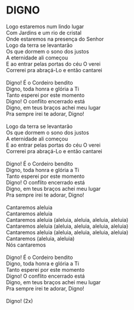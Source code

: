 # DIGNO

Logo estaremos num lindo lugar<br>
Com Jardins e um rio de cristal<br>
Onde estaremos na presença do Senhor<br>
Logo da terra se levantarão<br>
Os que dormem o sono dos justos<br>
A eternidade ali começou<br>
E ao entrar pelas portas do céu O verei<br>
Correrei pra abraçá-Lo e então cantarei<br>
<br>
Digno! É o Cordeiro bendito<br>
Digno, toda honra e glória a Ti<br>
Tanto esperei por este momento<br>
Digno! O conflito encerrado está<br>
Digno, em teus braços achei meu lugar<br>
Pra sempre irei te adorar, Digno!<br>
<br>
Logo da terra se levantarão<br>
Os que dormem o sono dos justos<br>
A eternidade ali começou<br>
E ao entrar pelas portas do céu O verei<br>
Correrei pra abraçá-Lo e então cantarei<br>
<br>
Digno! É o Cordeiro bendito<br>
Digno, toda honra e glória a Ti<br>
Tanto esperei por este momento<br>
Digno! O conflito encerrado está<br>
Digno, em teus braços achei meu lugar<br>
Pra sempre irei te adorar, Digno!<br>
<br>
Cantaremos aleluia<br>
Cantaremos aleluia<br>
Cantaremos aleluia (aleluia, aleluia, aleluia, aleluia)<br>
Cantaremos aleluia (aleluia, aleluia, aleluia, aleluia)<br>
Cantaremos aleluia (aleluia, aleluia, aleluia, aleluia)<br>
Cantaremos (aleluia, aleluia)<br>
Nós cantaremos<br>
<br>
Digno! É o Cordeiro bendito<br>
Digno, toda honra e glória a Ti<br>
Tanto esperei por este momento<br>
Digno! O conflito encerrado está<br>
Digno, em teus braços achei meu lugar<br>
Pra sempre irei te adorar, Digno!<br>
<br>
Digno! (2x)<br>